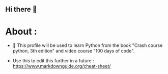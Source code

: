 ## Hi there 👋
# About :



- 🌱 This profile will be used to learn Python from the book "Crash course python, 3th edition" and video course "100 days of code".

- Use this to edit this further in a future : https://www.markdownguide.org/cheat-sheet/

